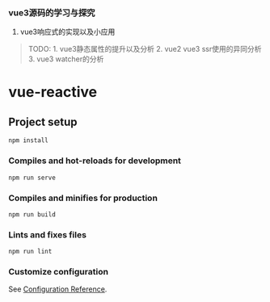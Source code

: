 ### vue3源码的学习与探究
1. vue3响应式的实现以及小应用

> TODO: 1. vue3静态属性的提升以及分析 2. vue2 vue3 ssr使用的异同分析 3. vue3 watcher的分析

# vue-reactive

## Project setup
```
npm install
```

### Compiles and hot-reloads for development
```
npm run serve
```

### Compiles and minifies for production
```
npm run build
```

### Lints and fixes files
```
npm run lint
```

### Customize configuration
See [Configuration Reference](https://cli.vuejs.org/config/).
